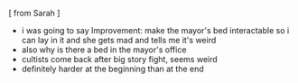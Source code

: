 [ from Sarah ]
- i was going to say Improvement: make the mayor's bed interactable so i can lay in it and she gets mad and tells me it's weird
- also why is there a bed in the mayor's office
- cultists come back after big story fight, seems weird
- definitely harder at the beginning than at the end
